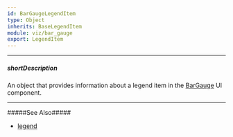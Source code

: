 ```yaml
---
id: BarGaugeLegendItem
type: Object
inherits: BaseLegendItem
module: viz/bar_gauge
export: LegendItem
---
```

---
##### shortDescription
An object that provides information about a legend item in the [BarGauge](/api-reference/10%20UI%20Components/dxBarGauge '/Documentation/ApiReference/UI_Components/dxBarGauge/') UI component.

---
#####See Also#####
- [legend](/api-reference/10%20UI%20Components/dxBarGauge/1%20Configuration/legend '/Documentation/ApiReference/UI_Components/dxBarGauge/Configuration/legend/')